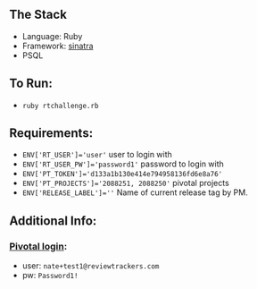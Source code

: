 
## The Stack

- Language: Ruby
- Framework: [sinatra](http://www.sinatrarb.com/)
- PSQL

## To Run:
- `ruby rtchallenge.rb`

## Requirements:
- `ENV['RT_USER']='user'` user to login with
- `ENV['RT_USER_PW']='password1'` password to login with
- `ENV['PT_TOKEN']='d133a1b130e414e794958136fd6e8a76'`
- `ENV['PT_PROJECTS']='2088251, 2088250'` pivotal projects
- `ENV['RELEASE_LABEL']=''` Name of current release tag by PM.

## Additional Info:

### [Pivotal login](https://www.pivotaltracker.com/signin):
- user: `nate+test1@reviewtrackers.com`
- pw: `Password1!`
